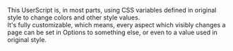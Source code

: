 This UserScript is, in most parts, using CSS variables defined in original style to change colors and other style values.  
It's fully customizable, which means, every aspect which visibly changes a page can be set in Options to something else, or even to a value used in original style.  
